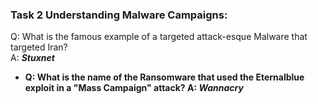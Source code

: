 ### Task 2 Understanding Malware Campaigns:
Q: What is the famous example of a targeted attack-esque Malware that targeted Iran?<br/>
A: <b>*Stuxnet*<b/><br/>
* Q: What is the name of the Ransomware that used the Eternalblue exploit in a "Mass Campaign" attack?
A: *Wannacry*
  
  
  


  
